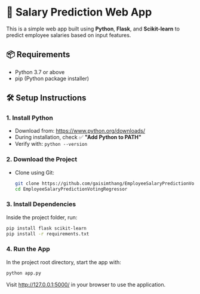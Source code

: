# 💼 Salary Prediction Web App

This is a simple web app built using **Python**, **Flask**, and **Scikit-learn** to predict employee salaries based on input features.

## 📦 Requirements

- Python 3.7 or above
- pip (Python package installer)

## 🛠️ Setup Instructions

### 1. Install Python
- Download from: https://www.python.org/downloads/
- During installation, check ✅ **"Add Python to PATH"**
- Verify with: `python --version`

### 2. Download the Project
- Clone using Git:
  ```bash
  git clone https://github.com/gaisimthang/EmployeeSalaryPredictionVotingRegressor.git
  cd EmployeeSalaryPredictionVotingRegressor
  
### 3. Install Dependencies
Inside the project folder, run:
```bash
pip install flask scikit-learn
pip install -r requirements.txt
```

### 4. Run the App
In the project root directory, start the app with:

```bash
python app.py
```
Visit http://127.0.0.1:5000/ in your browser to use the application.


